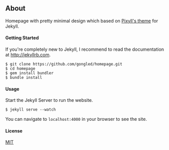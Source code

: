 ## About

Homepage with pretty minimal design which based on [Pixyll's theme](http://pixyll.com) for Jekyll.

#### Getting Started

If you're completely new to Jekyll, I recommend to read the documentation at <http://jekyllrb.com>.

```
$ git clone https://github.com/gongled/homepage.git
$ cd homepage
$ gem install bundler
$ bundle install
```

#### Usage

Start the Jekyll Server to run the website.

```
$ jekyll serve --watch
```

You can navigate to `localhost:4000` in your browser to see the site.

#### License

[MIT](https://github.com/gongled/homepage/blob/master/LICENSE)
